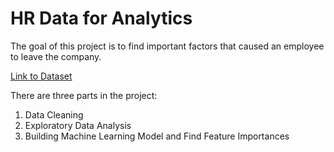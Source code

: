 # HR Data for Analytics

The goal of this project is to find important factors that caused an employee to leave the company.

[Link to Dataset](https://www.kaggle.com/datasets/jacksonchou/hr-data-for-analytics?datasetId=236694&sortBy=voteCount)

There are three parts in the project:
1. Data Cleaning
2. Exploratory Data Analysis
3. Building Machine Learning Model and Find Feature Importances

